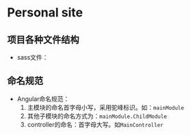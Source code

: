 # Personal site

## 项目各种文件结构

- sass文件：
	

## 命名规范

- Angular命名规范：
	1. 主模块的命名首字母小写，采用驼峰标识。如：`mainModule`
	2. 其他子模块的命名方式为：`mainModule.ChildModule`
	3. controller的命名：首字母大写。如`MainController`
